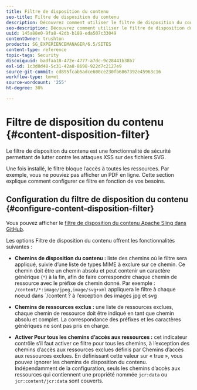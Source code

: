 ```yaml
---
title: Filtre de disposition du contenu
seo-title: Filtre de disposition du contenu
description: Découvrez comment utiliser le filtre de disposition du contenu pour empêcher les attaques XSS.
seo-description: Découvrez comment utiliser le filtre de disposition du contenu pour empêcher les attaques XSS.
uuid: 145a88e0-9fa8-42db-b189-eda507c33049
contentOwner: trushton
products: SG_EXPERIENCEMANAGER/6.5/SITES
content-type: reference
topic-tags: Security
discoiquuid: badfaa18-472e-4777-a7dc-9c28441b38b7
exl-id: 1c3d0d48-5c31-42a8-8698-922d7c2127e9
source-git-commit: cd895fcab5adce600ce230fb6867392e45963c16
workflow-type: tm+mt
source-wordcount: '255'
ht-degree: 30%

---
```


# Filtre de disposition du contenu {#content-disposition-filter}

Le filtre de disposition du contenu est une fonctionnalité de sécurité permettant de lutter contre les attaques XSS sur des fichiers SVG.

Une fois installé, le filtre bloque l’accès à toutes les ressources. Par exemple, vous ne pouviez pas afficher un PDF en ligne. Cette section explique comment configurer ce filtre en fonction de vos besoins.

## Configuration du filtre de disposition du contenu {#configure-content-disposition-filter}

Vous pouvez afficher le [filtre de disposition du contenu Apache Sling dans GitHub](https://github.com/apache/sling-org-apache-sling-security/blob/master/src/main/java/org/apache/sling/security/impl/ContentDispositionFilterConfiguration.java).

Les options Filtre de disposition du contenu offrent les fonctionnalités suivantes :

* **Chemins de disposition du contenu :** liste des chemins où le filtre sera appliqué, suivie d’une liste de types MIME à exclure sur ce chemin. Ce chemin doit être un chemin absolu et peut contenir un caractère générique (`*`) à la fin, afin de faire correspondre chaque chemin de ressource avec le préfixe de chemin donné. Par exemple : `/content/*:image/jpeg,image/svg+xml` appliquera le filtre à chaque noeud dans `/content ? à l’exception des images jpg et svg

* **Chemins de ressources exclus :** une liste de ressources exclues, chaque chemin de ressource doit être indiqué en tant que chemin absolu et complet. La correspondance des préfixes et les caractères génériques ne sont pas pris en charge.

* **Activer Pour tous les chemins d’accès aux ressources :** cet indicateur contrôle s’il faut activer ce filtre pour tous les chemins, à l’exception des chemins d’accès aux ressources exclues définis par Chemins d’accès aux ressources exclues. En définissant cette valeur sur « true », vous pouvez ignorer les chemins de disposition du contenu. Indépendamment de la configuration, seuls les chemins d’accès aux ressources qui contiennent une propriété nommée `jcr:data` ou `jcr:content/jcr:data` sont couverts.
